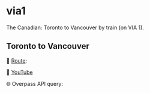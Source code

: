 via1
==========

The Canadian: Toronto to Vancouver by train (on VIA 1).

Toronto to Vancouver
--------------------

:round_pushpin: [Route](geojson/x.geojson):

:movie_camera: [YouTube](https://www.youtube.com/playlist?list=PLuoY9uzz-lDGGxumZykpVxeWoBflAvguU)

:globe_with_meridians: Overpass API query:
